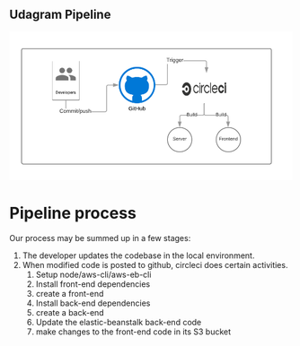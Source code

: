 ## Udagram Pipeline
![Pipeline](https://github.com/toqaayman/AWS-deploy/blob/main/Diagrams/pipeline.png)
# Pipeline process

Our process may be summed up in a few stages:
1. The developer updates the codebase in the local environment.
2. When modified code is posted to github, circleci does certain activities.
    1. Setup node/aws-cli/aws-eb-cli
    2. Install front-end dependencies
    3. create a front-end
    4. Install back-end dependencies
    5. create a back-end
    6. Update the elastic-beanstalk back-end code
    7. make changes to the front-end code in its S3 bucket
